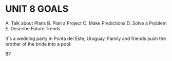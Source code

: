 # UNIT 8 GOALS

A. Talk about Plans
B. Plan a Project
C. Make Predictions
D. Solve a Problem
E. Describe Future Trends

It's a wedding party in Punta del Este, Uruguay. Family and friends push the brother of the bride into a pool.

87